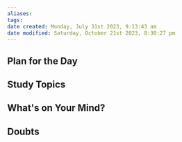 ```yaml
---
aliases: 
tags: 
date created: Monday, July 31st 2023, 9:13:43 am
date modified: Saturday, October 21st 2023, 8:30:27 pm
---
```


## Plan for the Day

## Study Topics

## What's on Your Mind?

## Doubts